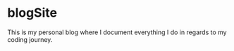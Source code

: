 # blogSite

This is my personal blog where I document everything I do in regards to my coding journey.
